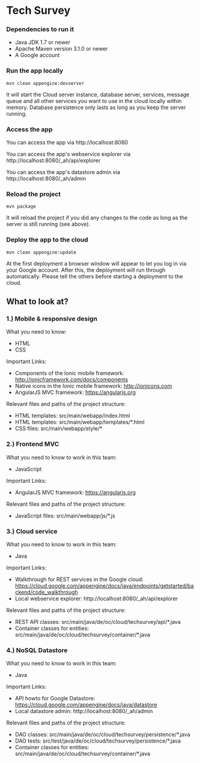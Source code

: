 # Tech Survey

### Dependencies to run it

* Java JDK 1.7 or newer
* Apache Maven version 3.1.0 or newer
* A Google account

### Run the app locally

```
mvn clean appengine:devserver
```

It will start the Cloud server instance, database server, services, message queue and all other services you want to use in the cloud locally within memory. Database persistence only lasts as long as you keep the server running.

### Access the app

You can access the app via http://localhost:8080

You can access the app's webservice explorer via http://localhost:8080/_ah/api/explorer

You can access the app's datastore admin via http://localhost:8080/_ah/admin

### Reload the project

```
mvn package
```

It will reload the project if you did any changes to the code as long as the server is still running (see above).

### Deploy the app to the cloud

```
mvn clean appengine:update
```

At the first deployment a browser window will appear to let you log in via your Google account. After this, the deployment will run through automatically. Please tell the others before starting a deployment to the cloud.

## What to look at?

### 1.) Mobile & responsive design

What you need to know:

* HTML
* CSS

Important Links:

* Components of the Ionic mobile framework: http://ionicframework.com/docs/components
* Native icons in the Ionic mobile framework: http://ionicons.com
* AngularJS MVC framework: https://angularjs.org

Relevant files and paths of the project structure:

* HTML templates: src/main/webapp/index.html
* HTML templates: src/main/webapp/templates/*.html
* CSS files: src/main/webapp/style/*

### 2.) Frontend MVC

What you need to know to work in this team:

* JavaScript

Important Links:

* AngularJS MVC framework: https://angularjs.org

Relevant files and paths of the project structure:

* JavaScript files: src/main/webapp/js/*.js

### 3.) Cloud service

What you need to know to work in this team:

* Java

Important Links:

* Walkthrough for REST services in the Google cloud: https://cloud.google.com/appengine/docs/java/endpoints/getstarted/backend/code_walkthrough
* Local webservice explorer: http://localhost:8080/_ah/api/explorer

Relevant files and paths of the project structure:

* REST API classes: src/main/java/de/oc/cloud/techsurvey/api/*.java
* Container classes for entities: src/main/java/de/oc/cloud/techsurvey/container/*.java

### 4.) NoSQL Datastore

What you need to know to work in this team:

* Java

Important Links:

* API howto for Google Datastore: https://cloud.google.com/appengine/docs/java/datastore
* Local datastore admin: http://localhost:8080/_ah/admin

Relevant files and paths of the project structure:

* DAO classes: src/main/java/de/oc/cloud/techsurvey/persistence/*.java
* DAO tests: src/test/java/de/oc/cloud/techsurvey/persistence/*.java
* Container classes for entities: src/main/java/de/oc/cloud/techsurvey/container/*.java
